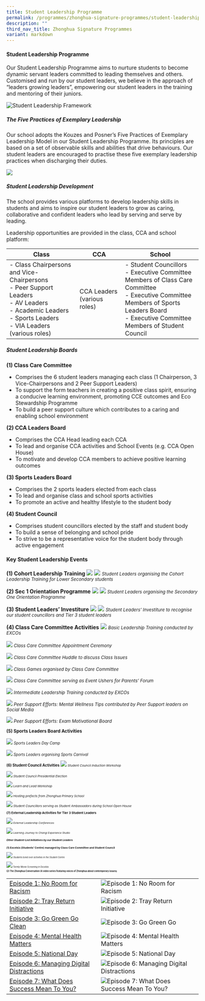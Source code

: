 ```yaml
---
title: Student Leadership Programme
permalink: /programmes/zhonghua-signature-programmes/student-leadership-prog/
description: ""
third_nav_title: Zhonghua Signature Programmes
variant: markdown
---
```

#### Student Leadership Programme

Our Student Leadership Programme aims to nurture students to become dynamic servant leaders committed to leading themselves and others. Customised and run by our student leaders, we believe in the approach of “leaders growing leaders”, empowering our student leaders in the training and mentoring of their juniors.

![Student Leadership Framework](/images/SLD01.png)

##### The Five Practices of Exemplary Leadership  
Our school adopts the Kouzes and Posner’s Five Practices of Exemplary Leadership Model in our Student Leadership Programme. Its principles are based on a set of observable skills and abilities that drive behaviours. Our student leaders are encouraged to practise these five exemplary leadership practices when discharging their duties.

<img src="/images/5_practices.jpg">

##### Student Leadership Development
The school provides various platforms to develop leadership skills in students and aims to inspire our student leaders to grow as caring, collaborative and confident leaders who lead by serving and serve by leading.&nbsp;

Leadership opportunities are provided in the class, CCA and school platform:


| Class | CCA | School |
| -------- | -------- | -------- |
| - Class Chairpersons and Vice-Chairpersons<br>- Peer Support Leaders<br>- AV Leaders<br>- Academic Leaders<br>- Sports Leaders<br>- VIA Leaders (various roles)  | CCA Leaders (various roles)  | - Student Councillors<br>- Executive Committee Members of Class Care Committee&nbsp;<br>- Executive Committee Members of Sports Leaders Board<br>- Executive Committee Members of Student Council  |

##### Student Leadership Boards&nbsp;

**(1) Class Care Committee**
*   Comprises the 6 student leaders managing each class (1 Chairperson, 3 Vice-Chairpersons and 2 Peer Support Leaders)
*   To support the form teachers in creating a positive class spirit, ensuring a conducive learning environment, promoting CCE outcomes and Eco Stewardship Programme
*   To build a peer support culture which contributes to a caring and enabling school environment

**(2) CCA Leaders Board**
*   Comprises the CCA Head leading each CCA
*   To lead and organise CCA activities and School Events (e.g. CCA Open House)
*   To motivate and develop CCA members to achieve positive learning outcomes

**(3) Sports Leaders Board**
*   Comprises the 2 sports leaders elected from each class
*   To lead and organise class and school sports activities
*   To promote an active and healthy lifestyle to the student body
 
**(4) Student Council**
*   Comprises student councillors elected by the staff and student body
*   To build a sense of belonging and school pride&nbsp;
*   To strive to be a representative voice for the student body through active engagement

#### Key Student Leadership Events

**(1) Cohort Leadership Training**
![](/images/IMG_3330.jpg)
![](/images/SLD03.jpg)
<small>*Student Leaders organising the Cohort Leadership Training for Lower Secondary students*</small>

**(2) Sec 1 Orientation Programme**
![](/images/IMG_0511.jpg)
![](/images/IMG_0551.jpg)
<small>*Student Leaders organising the Secondary One Orientation Programme*</small>

**(3) Student Leaders’ Investiture**
![](/images/IMG_3433.jpg)
![](/images/SLD07.jpg)
<small>*Student Leaders’ Investiture to recognise our student councillors and Tier 3 student leaders*</small>

**(4) Class Care Committee Activities**
![](/images/SLD08.jpg)
<small>*Basic Leadership Training conducted by EXCOs*

![](/images/SLD09.jpg)
*Class Care Committee Appointment Ceremony*

![](/images/SLD10.jpg)
*Class Care Committee Huddle to discuss Class Issues*

![](/images/9212ec1c_131a_4dfb_bc26_e5db939bc455.jpg)
*Class Games organised by Class Care Committee*

![](/images/IMG_0985.jpg)
*Class Care Committee serving as Event Ushers for Parents’ Forum*

![](/images/SLD13.jpg)
*Intermediate Leadership Training conducted by EXCOs*

![](/images/4E2__overcoming_setbacks_.png)
*Peer Support Efforts: Mental Wellness Tips contributed by Peer Support leaders on Social Media*

![](/images/SLD15.JPG)
*Peer Support Efforts: Exam Motivational Board*

**(5) Sports Leaders Board Activities**

![](/images/SLD16.jpg)
<small>*Sports Leaders Day Camp*

![](/images/SLD17.jpg)
*Sports Leaders organising Sports Carnival*


**(6) Student Council Activities**
![](/images/SLD18.jpg)
<small>*Student Council Induction Workshop*

![](/images/IMG_2140.jpg)
*Student Council Presidential Election*

![](/images/SLD20.JPG)
*Learn and Lead Workshop*

![](/images/IMG_6664.jpg)
*Hosting prefects from Zhonghua Primary School*

![](/images/SLD22.JPG)
*Student Councillors serving as Student Ambassadors during School Open House*

**(7) External Leadership Activities for Tier 3 Student Leaders**

![](/images/SLD23.jpg)
<small>*External Leadership Conferences*

![](/images/SLD24.jpg)
*Learning Journey to Changi Experience Studio*


##### Other Student-Led Initiatives by our Student Leaders

**(1) Excelsis (Students’ Centre) managed by Class Care Committee and Student Council**

![](/images/IMG_0833.jpg)
<small>*Students bond over activities in the Student Centre*

![](/images/SLD26.jpg)
*Termly Movie Screening in Excelsis*

**(2) The Zhonghua Conversation (A video series featuring voices of Zhonghua about contemporary issues)**


|  |  |  |
| -------- | -------- | -------- |
| [Episode 1: No Room for Racism](https://youtu.be/VxPhuOgX3x4)   | ![Episode 1: No Room for Racism](/images/SLD27.png)      |  |
| [Episode 2: Tray Return Initiative](https://youtu.be/b_NQxo5ZWtA)    | ![Episode 2: Tray Return Initiative](/images/SLD28.png)     |  |
| [Episode 3: Go Green Go Clean](https://youtu.be/4lLpT30OUCw)    | ![Episode 3: Go Green Go ](/images/SLD29.png)     |  |
| [Episode 4: Mental Health Matters](https://youtu.be/lmtRmI_HT8Q)    | ![Episode 4: Mental Health Matters](/images/SLD30.png)    |  |
| [Episode 5: National Day](https://youtu.be/u94piJI13JQ)     | ![Episode 5: National Day](/images/SLD31.png)    |  |
| [Episode 6: Managing Digital Distractions](https://youtu.be/tnnFb9G1sg)    | ![Episode 6: Managing Digital Distractions](/images/SLD32.png)    |  |
| [Episode 7: What Does Success Mean To You?](https://youtu.be/J9-qPGtQIH8)     |  ![Episode 7: What Does Success Mean To You?](/images/SLD33.png)     |  |</small></small></small></small></small>